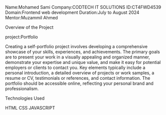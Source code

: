 Name:Mohamed Sami
Company:CODTECH IT SOLUTIONS
ID:CT4FWD4539
Domain:Frontend web development
Duration:July to August 2024
Mentor:Muzammil Ahmed

Overview of the Project

project:Portfolio

Creating a self-portfolio project involves developing a comprehensive showcase of your skills, experiences, and achievements. The primary goals are to present your work in a visually appealing and organized manner, demonstrate your expertise and unique value, and make it easy for potential employers or clients to contact you. Key elements typically include a personal introduction, a detailed overview of projects or work samples, a resume or CV, testimonials or references, and contact information. The portfolio should be accessible online, reflecting your personal brand and professionalism.

Technologies Used

HTML
CSS
JAVASCRIPT
